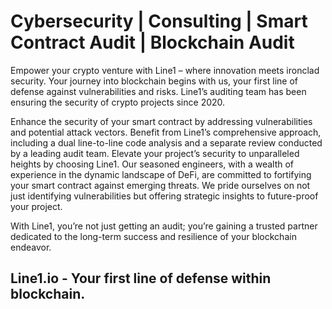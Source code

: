# Cybersecurity | Consulting | Smart Contract Audit | Blockchain Audit
Empower your crypto venture with Line1 – where innovation meets ironclad security. Your journey into blockchain begins with us, your first line of defense against vulnerabilities and risks. Line1’s auditing team has been ensuring the security of crypto projects since 2020.

Enhance the security of your smart contract by addressing vulnerabilities and potential attack vectors. Benefit from Line1’s comprehensive approach, including a dual line-to-line code analysis and a separate review conducted by a leading audit team.
Elevate your project’s security to unparalleled heights by choosing Line1. Our seasoned engineers, with a wealth of experience in the dynamic landscape of DeFi, are committed to fortifying your smart contract against emerging threats. We pride ourselves on not just identifying vulnerabilities but offering strategic insights to future-proof your project.

With Line1, you’re not just getting an audit; you’re gaining a trusted partner dedicated to the long-term success and resilience of your blockchain endeavor.

## Line1.io - Your first line of defense within blockchain.

